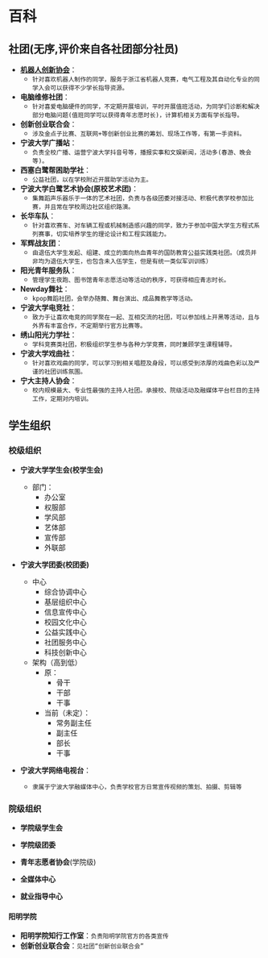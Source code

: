 # 百科

## 社团(无序,评价来自各社团部分社员)

- **[机器人创新协会](http://www-nbuee-top.vpn.nbu.edu.cn:8118/)**：
  - `针对喜欢机器人制作的同学，服务于浙江省机器人竞赛，电气工程及其自动化专业的同学入会可以获得不少学长指导资源。`
- **电脑维修社团**：
  - `针对喜爱电脑硬件的同学，不定期开展培训，平时开展值班活动，为同学们诊断和解决部分电脑问题(值班同学可以获得青年志愿时长)，计算机相关方面有学长指导。`
- **创新创业联合会**：
  - `涉及金点子比赛、互联网+等创新创业比赛的筹划、现场工作等，有第一手资料。`
- **宁波大学广播站**：
  - `负责全校广播、运营宁波大学抖音号等，播报实事和文娱新闻，活动多(春游、晚会等)。`
- **西塞白鹭帮困助学社**：
  - `公益社团，以在学校附近开展助学活动为主。`
- **宁波大学白鹭艺术协会(原校艺术团)**：
  - `集舞蹈声乐器乐于一体的艺术社团，负责与各级团委对接活动、积极代表学校参加比赛，并且常在学校周边社区组织路演。`
- **长华车队**：
  - `针对喜欢赛车、对车辆工程或机械制造感兴趣的同学，致力于参加中国大学生方程式系列赛事，切实培养学生的理论设计和工程实践能力。`
- **军辉战友团**：
  - `由退伍大学生发起、组建、成立的面向热血青年的国防教育公益实践类社团。（成员并非均为退伍大学生，也包含未入伍学生，但是有统一类似军训训练）`
- **阳光青年服务队**：
  - `管理学生夜跑、图书馆青年志愿活动等活动的秩序，可获得相应青志时长。`
- **Newday舞社**：
  - `kpop舞蹈社团，会举办随舞、舞台演出、成品舞教学等活动。`
- **宁波大学电竞社**：
  - `致力于让喜欢电竞的同学聚在一起、互相交流的社团，可以参加线上开黑等活动，且与外界有丰富合作，不定期举行官方比赛等。`
- **绣山阳光力学社**：
  - `学科竞赛类社团，积极组织学生参与各种力学竞赛，同时兼顾学生课程辅导。`
- **宁波大学戏曲社**：
  - `针对喜欢戏曲的同学，可以学习到相关唱腔及身段，可以感受到浓厚的戏曲色彩以及严谨的社团训练氛围。`
- **宁大主持人协会**：
  - `校内规模最大、专业性最强的主持人社团。承接校、院级活动及融媒体平台栏目的主持工作，定期对内培训。`

## 学生组织

### 校级组织

- **宁波大学学生会(校学生会)**

  - 部门：
    - 办公室
    - 权服部
    - 学风部
    - 艺体部
    - 宣传部
    - 外联部

- **宁波大学团委(校团委)**
  - 中心
    - 综合协调中心
    - 基层组织中心
    - 信息宣传中心
    - 校园文化中心
    - 公益实践中心
    - 社团服务中心
    - 科技创新中心
  - 架构（高到低）
    - 原：
      - 骨干
      - 干部
      - 干事
    - 当前（未定）：
      - 常务副主任
      - 副主任
      - 部长
      - 干事

- **宁波大学网络电视台**：
  - `隶属于宁波大学融媒体中心，负责学校官方日常宣传视频的策划、拍摄、剪辑等`

### 院级组织
- **学院级学生会**

- **学院级团委**

- **青年志愿者协会**(学院级)

- **全媒体中心**

- **就业指导中心**

#### 阳明学院
- **阳明学院知行工作室**：`负责阳明学院官方的各类宣传`
- **创新创业联合会**：`见社团“创新创业联合会”`